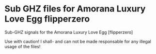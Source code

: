 # Sub GHZ files for Amorana Luxury Love Egg flipperzero
Sub-GHZ signals for the Amorana Luxury Love Egg [flipperzero]

Use with caution! I shall- and can not be made responsable for any illegal usage of the files!
